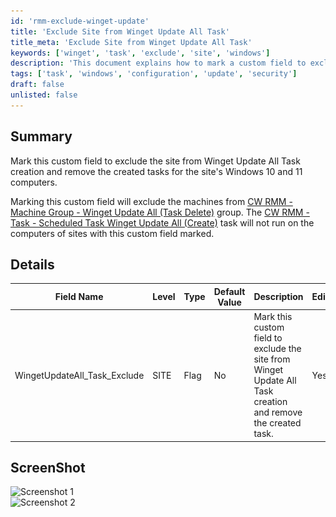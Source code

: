 ```yaml
---
id: 'rmm-exclude-winget-update'
title: 'Exclude Site from Winget Update All Task'
title_meta: 'Exclude Site from Winget Update All Task'
keywords: ['winget', 'task', 'exclude', 'site', 'windows']
description: 'This document explains how to mark a custom field to exclude a site from the Winget Update All Task creation, specifically for Windows 10 and 11 computers. It details the implications of marking this field and provides a description of the custom field settings.'
tags: ['task', 'windows', 'configuration', 'update', 'security']
draft: false
unlisted: false
---
```

## Summary

Mark this custom field to exclude the site from Winget Update All Task creation and remove the created tasks for the site's Windows 10 and 11 computers.

Marking this custom field will exclude the machines from [CW RMM - Machine Group - Winget Update All (Task Delete)](https://proval.itglue.com/DOC-5078775-15702936) group. The [CW RMM - Task - Scheduled Task Winget Update All (Create)](https://proval.itglue.com/DOC-5078775-15702931) task will not run on the computers of sites with this custom field marked.

## Details

| Field Name                        | Level | Type | Default Value | Description                                                                                     | Editable |
|-----------------------------------|-------|------|---------------|-------------------------------------------------------------------------------------------------|----------|
| WingetUpdateAll_Task_Exclude      | SITE  | Flag | No            | Mark this custom field to exclude the site from Winget Update All Task creation and remove the created task. | Yes      |

## ScreenShot

![Screenshot 1](..\..\..\static\img\Site---WingetUpdateAll_Task_Exclude\image_1.png)  
![Screenshot 2](..\..\..\static\img\Site---WingetUpdateAll_Task_Exclude\image_2.png)  


